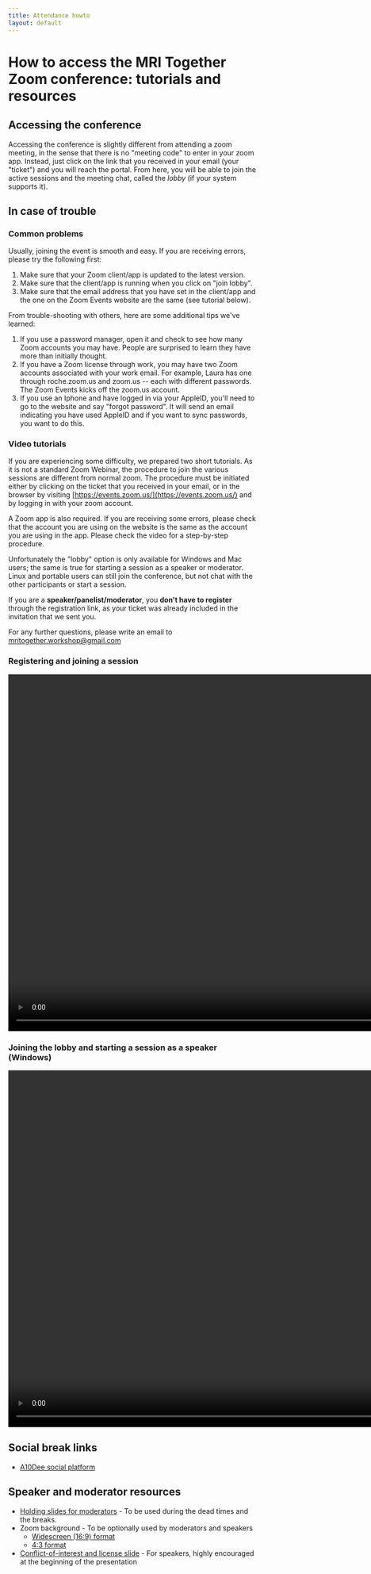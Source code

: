 ```yaml
--- 
title: Attendance howto
layout: default
--- 
```


# How to access the MRI Together Zoom conference: tutorials and resources

## Accessing the conference

Accessing the conference is slightly different from attending a zoom meeting, in the sense that there is no "meeting code" to enter in your zoom app. Instead, just click on the link that you received in your email (your "ticket") and you will reach the portal. From here, you will be able to join the active sessions and the meeting chat, called the _lobby_ (if your system supports it).

## In case of trouble

### Common problems
Usually, joining the event is smooth and easy. If you are receiving errors, please try the following first:
1. Make sure that your Zoom client/app is updated to the latest version.
2. Make sure that the client/app is running when you click on "join lobby".
3. Make sure that the email address that you have set in the client/app and the one on the Zoom Events website are the same (see tutorial below).

From trouble-shooting with others, here are some additional tips we've learned:
1. If you use a password manager, open it and check to see how many Zoom accounts you may have. People are surprised to learn they have more than initially thought.
2. If you have a Zoom license through work, you may have two Zoom accounts associated with your work email. For example, Laura has one through roche.zoom.us and zoom.us -- each with different passwords. The Zoom Events kicks off the zoom.us account.
3. If you use an Iphone and have logged in via your AppleID, you'll need to go to the website and say "forgot password". It will send an email indicating you have used AppleID and if you want to sync passwords, you want to do this. 

### Video tutorials
If you are experiencing some difficulty, we prepared two short tutorials. As it is not a standard Zoom Webinar, the procedure to join the various sessions are different from normal zoom. The procedure must be initiated either by clicking on the ticket that you received in your email, or in the browser by visiting [https://events.zoom.us/](https://events.zoom.us/) and by logging in with your zoom account.

A Zoom app is also required. If you are receiving some errors, please check that the account you are using on the website is the same as the account you are using in the app. Please check the video for a step-by-step procedure.

Unfortunately the "lobby" option is only available for Windows and Mac users; the same is true for starting a session as a speaker or moderator. Linux and portable users can still join the conference, but not chat with the other participants or start a session.

If you are a **speaker/panelist/moderator**, you **don't have to register** through the registration link, as your ticket was already included in the invitation that we sent you.

For any further questions, please write an email to [mritogether.workshop@gmail.com](mailto:mritogether.workshop@gmail.com)

### Registering and joining a session

<video width="1280" height="720" controls>
  <source src="video/Join_Session_ZE.mp4" type="video/mp4">
Your browser does not support the video tag.
</video>

### Joining the lobby and starting a session as a speaker (Windows)

<video width="1280" height="720" controls>
  <source src="video/Start_Session_ZE_Windows.mp4" type="video/mp4">
Your browser does not support the video tag.
</video>

## Social break links
- [A10Dee social platform](https://platform.a10dee.com/open-science/events?event=I8NL4qMzh9DyDHH4FQdh)

## Speaker and moderator resources
- [Holding slides for moderators](/files/holding_slides.pptx) - To be used during the dead times and the breaks.
- Zoom background - To be optionally used by moderators and speakers
	- [Widescreen (16:9) format](/files/Zoom_Background_16.9.jpg)
	- [4:3 format](/files/Zoom_Background_4.3.jpg)
- [Conflict-of-interest and license slide](/files/COI_license_slide.pptx) - For speakers, highly encouraged at the beginning of the presentation
